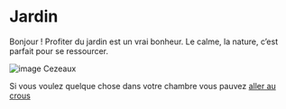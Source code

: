 # Jardin 



Bonjour ! Profiter du jardin est un vrai bonheur. Le calme, la nature, c’est parfait pour se ressourcer.

![image Cezeaux](Img-jardin)

Si vous voulez quelque chose dans votre chambre vous pauvez [aller au crous](crous.md)

